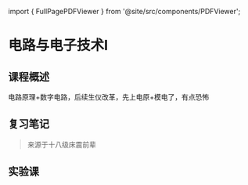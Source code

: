 import { FullPagePDFViewer } from '@site/src/components/PDFViewer';

# 电路与电子技术I

## 课程概述
电路原理+数字电路，后续生仪改革，先上电原+模电了，有点恐怖

## 复习笔记

> 来源于十八级床震前辈

<FullPagePDFViewer 
  src="/pdfs/电路与电子技术一笔记.pdf"
  pageSpacing={1}
  maxWidth={900}
/>

## 实验课
